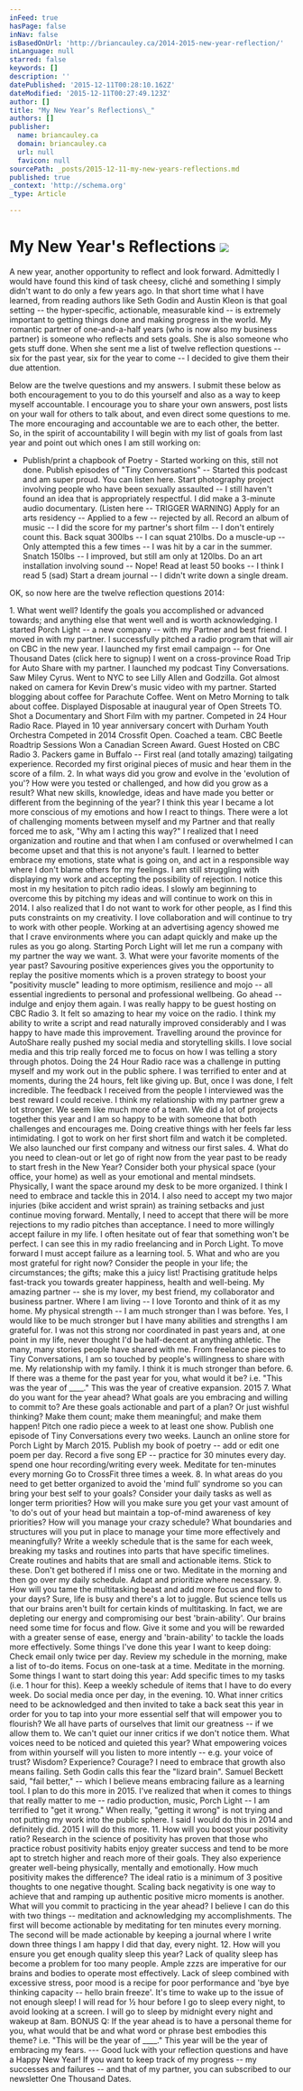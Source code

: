 ```yaml
---
inFeed: true
hasPage: false
inNav: false
isBasedOnUrl: 'http://briancauley.ca/2014-2015-new-year-reflection/'
inLanguage: null
starred: false
keywords: []
description: ''
datePublished: '2015-12-11T00:28:10.162Z'
dateModified: '2015-12-11T00:27:49.123Z'
author: []
title: "My New Year’s Reflections\_"
authors: []
publisher:
  name: briancauley.ca
  domain: briancauley.ca
  url: null
  favicon: null
sourcePath: _posts/2015-12-11-my-new-years-reflections.md
published: true
_context: 'http://schema.org'
_type: Article

---
```

# My New Year's Reflections ![](https://the-grid-user-content.s3-us-west-2.amazonaws.com/85a9370b-023a-4fbc-acc4-a24eab10dc25.jpg)

A new year, another opportunity to reflect and look forward. Admittedly I would have found this kind of task cheesy, cliché and something I simply didn't want to do only a few years ago. In that short time what I have learned, from reading authors like Seth Godin and Austin Kleon is that goal setting -- the hyper-specific, actionable, measurable kind -- is extremely important to getting things done and making progress in the world. My romantic partner of one-and-a-half years (who is now also my business partner) is someone who reflects and sets goals. She is also someone who gets stuff done. When she sent me a list of twelve reflection questions -- six for the past year, six for the year to come -- I decided to give them their due attention. 

Below are the twelve questions and my answers. I submit these below as both encouragement to you to do this yourself and also as a way to keep myself accountable. I encourage you to share your own answers, post lists on your wall for others to talk about, and even direct some questions to me. The more encouraging and accountable we are to each other, the better. So, in the spirit of accountability I will begin with my list of goals from last year and point out which ones I am still working on: 

* Publish/print a chapbook of Poetry - Started working on this, still not done. Publish episodes of "Tiny Conversations" -- Started this podcast and am super proud. You can listen here. Start photography project involving people who have been sexually assaulted -- I still haven't found an idea that is appropriately respectful. I did make a 3-minute audio documentary. (Listen here -- TRIGGER WARNING) Apply for an arts residency -- Applied to a few -- rejected by all. Record an album of music -- I did the score for my partner's short film -- I don't entirely count this. Back squat 300lbs -- I can squat 210lbs. Do a muscle-up -- Only attempted this a few times -- I was hit by a car in the summer. Snatch 150lbs -- I improved, but still am only at 120lbs. Do an art installation involving sound -- Nope! Read at least 50 books -- I think I read 5 (sad) Start a dream journal -- I didn't write down a single dream. 

OK, so now here are the twelve reflection questions 2014: 

1\. What went well? Identify the goals you accomplished or advanced towards; and anything else that went well and is worth acknowledging. I started Porch Light -- a new company -- with my Partner and best friend. I moved in with my partner. I successfully pitched a radio program that will air on CBC in the new year. I launched my first email campaign -- for One Thousand Dates (click here to signup) I went on a cross-province Road Trip for Auto Share with my partner. I launched my podcast Tiny Conversations. Saw Miley Cyrus. Went to NYC to see Lilly Allen and Godzilla. Got almost naked on camera for Kevin Drew's music video with my partner. Started blogging about coffee for Parachute Coffee. Went on Metro Morning to talk about coffee. Displayed Disposable at inaugural year of Open Streets TO. Shot a Documentary and Short Film with my partner. Competed in 24 Hour Radio Race. Played in 10 year anniversary concert with Durham Youth Orchestra Competed in 2014 Crossfit Open. Coached a team. CBC Beetle Roadtrip Sessions Won a Canadian Screen Award. Guest Hosted on CBC Radio 3\. Packers game in Buffalo -- First real (and totally amazing) tailgating experience. Recorded my first original pieces of music and hear them in the score of a film. 2\. In what ways did you grow and evolve in the 'evolution of you'? How were you tested or challenged, and how did you grow as a result? What new skills, knowledge, ideas and have made you better or different from the beginning of the year? I think this year I became a lot more conscious of my emotions and how I react to things. There were a lot of challenging moments between myself and my Partner and that really forced me to ask, "Why am I acting this way?" I realized that I need organization and routine and that when I am confused or overwhelmed I can become upset and that this is not anyone's fault. I learned to better embrace my emotions, state what is going on, and act in a responsible way where I don't blame others for my feelings. I am still struggling with displaying my work and accepting the possibility of rejection. I notice this most in my hesitation to pitch radio ideas. I slowly am beginning to overcome this by pitching my ideas and will continue to work on this in 2014\. I also realized that I do not want to work for other people, as I find this puts constraints on my creativity. I love collaboration and will continue to try to work with other people. Working at an advertising agency showed me that I crave environments where you can adapt quickly and make up the rules as you go along. Starting Porch Light will let me run a company with my partner the way we want. 3\. What were your favorite moments of the year past? Savouring positive experiences gives you the opportunity to replay the positive moments which is a proven strategy to boost your "positivity muscle" leading to more optimism, resilience and mojo -- all essential ingredients to personal and professional wellbeing. Go ahead -- indulge and enjoy them again. I was really happy to be guest hosting on CBC Radio 3\. It felt so amazing to hear my voice on the radio. I think my ability to write a script and read naturally improved considerably and I was happy to have made this improvement. Travelling around the province for AutoShare really pushed my social media and storytelling skills. I love social media and this trip really forced me to focus on how I was telling a story through photos. Doing the 24 Hour Radio race was a challenge in putting myself and my work out in the public sphere. I was terrified to enter and at moments, during the 24 hours, felt like giving up. But, once I was done, I felt incredible. The feedback I received from the people I interviewed was the best reward I could receive. I think my relationship with my partner grew a lot stronger. We seem like much more of a team. We did a lot of projects together this year and I am so happy to be with someone that both challenges and encourages me. Doing creative things with her feels far less intimidating. I got to work on her first short film and watch it be completed. We also launched our first company and witness our first sales. 4\. What do you need to clean-out or let go of right now from the year past to be ready to start fresh in the New Year? Consider both your physical space (your office, your home) as well as your emotional and mental mindsets. Physically, I want the space around my desk to be more organized. I think I need to embrace and tackle this in 2014\. I also need to accept my two major injuries (bike accident and wrist sprain) as training setbacks and just continue moving forward. Mentally, I need to accept that there will be more rejections to my radio pitches than acceptance. I need to more willingly accept failure in my life. I often hesitate out of fear that something won't be perfect. I can see this in my radio freelancing and in Porch Light. To move forward I must accept failure as a learning tool. 5\. What and who are you most grateful for right now? Consider the people in your life; the circumstances; the gifts; make this a juicy list! Practising gratitude helps fast-track you towards greater happiness, health and well-being. My amazing partner -- she is my lover, my best friend, my collaborator and business partner. Where I am living -- I love Toronto and think of it as my home. My physical strength -- I am much stronger than I was before. Yes, I would like to be much stronger but I have many abilities and strengths I am grateful for. I was not this strong nor coordinated in past years and, at one point in my life, never thought I'd be half-decent at anything athletic. The many, many stories people have shared with me. From freelance pieces to Tiny Conversations, I am so touched by people's willingness to share with me. My relationship with my family. I think it is much stronger than before. 6\. If there was a theme for the past year for you, what would it be? i.e. "This was the year of \_\_\_\_." This was the year of creative expansion. 2015 7\. What do you want for the year ahead? What goals are you embracing and willing to commit to?  Are these goals actionable and part of a plan? Or just wishful thinking? Make them count; make them meaningful; and make them happen! Pitch one radio piece a week to at least one show. Publish one episode of Tiny Conversations every two weeks. Launch an online store for Porch Light by March 2015\. Publish my book of poetry -- add or edit one poem per day. Record a five song EP -- practice for 30 minutes every day. spend one hour recording/writing every week. Meditate for ten-minutes every morning Go to CrossFit three times a week. 8\. In what areas do you need to get better organized to avoid the 'mind full' syndrome so you can bring your best self to your goals? Consider your daily tasks as well as longer term priorities? How will you make sure you get your vast amount of 'to do's out of your head but maintain a top-of-mind awareness of key priorities? How will you manage your crazy schedule? What boundaries and structures will you put in place to manage your time more effectively and meaningfully? Write a weekly schedule that is the same for each week, breaking my tasks and routines into parts that have specific timelines. Create routines and habits that are small and actionable items. Stick to these. Don't get bothered if I miss one or two. Meditate in the morning and then go over my daily schedule. Adapt and prioritize where necessary. 9\. How will you tame the multitasking beast and add more focus and flow to your days? Sure, life is busy and there's a lot to juggle. But science tells us that our brains aren't built for certain kinds of multitasking. In fact, we are depleting our energy and compromising our best 'brain-ability'. Our brains need some time for focus and flow. Give it some and you will be rewarded with a greater sense of ease, energy and 'brain-ability' to tackle the loads more effectively. Some things I've done this year I want to keep doing: Check email only twice per day. Review my schedule in the morning, make a list of to-do items. Focus on one-task at a time. Meditate in the morning. Some things I want to start doing this year: Add specific times to my tasks (i.e. 1 hour for this). Keep a weekly schedule of items that I have to do every week. Do social media once per day, in the evening. 10\. What inner critics need to be acknowledged and then invited to take a back seat this year in order for you to tap into your more essential self that will empower you to flourish? We all have parts of ourselves that limit our greatness -- if we allow them to. We can't quiet our inner critics if we don't notice them. What voices need to be noticed and quieted this year? What empowering voices from within yourself will you listen to more intently -- e.g. your voice of trust? Wisdom? Experience? Courage? I need to embrace that growth also means failing. Seth Godin calls this fear the "lizard brain". Samuel Beckett said, "fail better," -- which I believe means embracing failure as a learning tool. I plan to do this more in 2015\. I've realized that when it comes to things that really matter to me -- radio production, music, Porch Light -- I am terrified to "get it wrong." When really, "getting it wrong" is not trying and not putting my work into the public sphere. I said I would do this in 2014 and definitely did. 2015 I will do this more. 11\. How will you boost your positivity ratio? Research in the science of positivity has proven that those who practice robust positivity habits enjoy greater success and tend to be more apt to stretch higher and reach more of  their goals. They also experience greater well-being physically, mentally and emotionally. How much positivity makes the difference? The ideal ratio is a minimum of 3 positive thoughts to one negative thought. Scaling back negativity is one way to achieve that and ramping up authentic positive micro moments is another. What will you commit to practicing in the year ahead? I believe I can do this with two things -- meditation and acknowledging my accomplishments. The first will become actionable by meditating for ten minutes every morning. The second will be made actionable by keeping a journal where I write down three things I am happy I did that day, every night. 12\. How will you ensure you get enough quality sleep this year? Lack of quality sleep has become a problem for too many people. Ample zzzs are imperative for our brains and bodies to operate most effectively. Lack of sleep combined with excessive stress, poor mood is a recipe for poor performance and 'bye bye thinking capacity -- hello brain freeze'. It's time to wake up to the issue of not enough sleep! I will read for ½ hour before I go to sleep every night, to avoid looking at a screen. I will go to sleep by midnight every night and wakeup at 8am. BONUS Q:  If the year ahead is to have a personal theme for you, what would that be and what word or phrase best embodies this theme? i.e. "This will be the year of \_\_\_\_." This year will be the year of embracing my fears. --- Good luck with your reflection questions and have a Happy New Year! If you want to keep track of my progress -- my successes and failures -- and that of my partner, you can subscribed to our newsletter One Thousand Dates.
